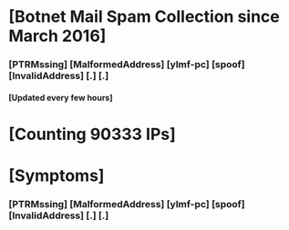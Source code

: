 # [Botnet Mail Spam Collection since March 2016]
### [PTRMssing] [MalformedAddress] [ylmf-pc] [spoof] [InvalidAddress] [.] [.]
#### [Updated every few hours]

# [Counting 90333 IPs]

# [Symptoms] 
###   [PTRMssing] [MalformedAddress] [ylmf-pc] [spoof] [InvalidAddress] [.] [.]

